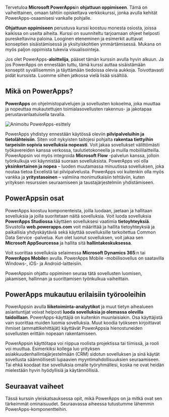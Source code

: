 Tervetuloa **Microsoft PowerApps**in **ohjattuun oppimiseen**. Tämä on vaiheittainen, omaan tahtiin opiskeltava verkkokurssi, jonka avulla kehität PowerApps-osaamisesi vankalle pohjalle.

**Ohjattuun oppimiseen** perustuva kurssi koostuu monesta osiosta, joissa kaikissa on useita aiheita. Kurssi on suunniteltu tarjoamaan ohjeet helposti pureskeltavina paloina. Looginen eteneminen ja esimerkit auttavat konseptien sisäistämisessä ja yksityiskohtien ymmärtämisessä. Mukana on myös paljon oppimista tukevia visualisointeja.

Jos olet PowerApps-**aloittelija**, pääset tämän kurssin avulla hyvin alkuun. Ja jos PowerApps on ennestään tuttu, tämä kurssi auttaa sisäistämään konseptit syvällisemmin ja täyttämään tiedoissa olevia aukkoja. Toivottavasti pidät kurssista. Luomme siihen jatkossa vielä lisää sisältöä.

## <a name="what-is-powerapps"></a>Mikä on PowerApps?
**PowerApps** on ohjelmistopalvelujen ja sovellusten kokoelma, joka muuttaa ja nopeuttaa mukautettujen toimialasovellusten rakennus- ja jakotapaa perustavanlaatuisella tavalla.

![Animoitu PowerApps-esittely](./media/learning-introducing-powerapps/powerapps-intro.gif)

PowerApps yhdistyy ennestään käytössä oleviin **pilvipalveluihin ja tietolähteisiin**. Siten voit nykyisten taitojesi pohjalta **rakentaa tiettyihin tarpeisiin sopivia sovelluksia nopeasti**. Voit jakaa sovellukset välittömästi työkavereiden kanssa verkossa, taulutietokoneella ja muilla mobiililaitteilla. PowerAppsin voi myös integroida **Microsoft Flow** -palvelun kanssa, jolloin työnkulkuja voi käynnistää suoraan sovelluksista. PowerApps voi olla **yksinkertainen ja nopea** – luoden muutamassa minuutissa sovelluksen, joka noutaa tietoa Excelistä tai pilvipalvelusta. PowerApps voi kuitenkin olla myös vankka ja **yritystasoinen** – valmiina monimutkaisiin tehtäviin, kuten yrityksen resurssien seuraamiseen ja taustajärjestelmiin yhdistämiseen.

## <a name="the-parts-of-powerapps"></a>PowerAppsin osat
PowerApps koostuu komponenteista, joilla luodaan, jaetaan ja hallitaan sovelluksia ja joilla suoritetaan näitä sovelluksia. Voit luoda sovelluksia **PowerApps Studiossa** käyttäen sovelluksesi vaatimia **tietoyhteyksiä**. Sivustolla **web.powerapps.com** voit määrittää ja hallita tietoyhteyksiä ja paikallisia yhdyskäytäviä sekä käyttää sovelluksille tarkoitettua Common Data Service -palvelua. Kun olet luonut sovelluksen, voit jakaa sen **Microsoft AppSourcessa** ja hallita sitä **hallintakeskuksessa**.

Voit suorittaa sovelluksia selaimessa **Microsoft Dynamics 365**:n tai **PowerApps Mobile**n avulla. PowerApps Mobile -mobiilisovellus on saatavilla Windows-, iOS- ja Android-laitteisiin.

PowerAppsin ohjattu oppiminen seuraa tätä sovellusten luomisen, jakamisen, hallinnan ja suorittamisen työnkulkua vaiheittain.

## <a name="how-powerapps-matches-your-role"></a>PowerApps mukautuu erilaisiin työrooleihin
PowerAppsin avulla **liiketoiminta-analyytikot** ja muut tietyn aihealueen asiantuntijat voivat helposti **luoda sovelluksia jo olemassa olevilla taidoillaan**. PowerApps-käyttäjiä on kuitenkin muunlaisiakin. Osa käyttäjistä vain suorittaa muiden luomia sovelluksia. Muut koodia työkseen kirjoittavat ihmiset (ammattikehittäjät) käyttävät PowerAppsia hienostuneiden sovellusten erittäin nopeaan rakentamiseen.

PowerAppsin käyttötapa voi riippua roolista projektissa tai tiimissä, ja rooli voi muuttua. Esimerkiksi kollega luo yrityksen asiakkuudenhallintajärjestelmään (CRM) sidotun sovelluksen ja sinä käytät sovellusta säännöllisesti lupaavien myyntimahdollisuuksien seuraamiseen. Tai ehkä koodaat itse sovelluksia omalle työryhmällesi, koska ne ovat heidän mielestään hyvin hyödyllisiä ja käytännöllisiä.

## <a name="next-steps"></a>Seuraavat vaiheet
Tässä kurssin yleiskatsauksessa opit, mikä PowerApps on ja mitkä ovat sen tärkeimmät ominaisuudet. Seuraavassa aiheessa tutustumme lähemmin PowerApps-komponentteihin.

